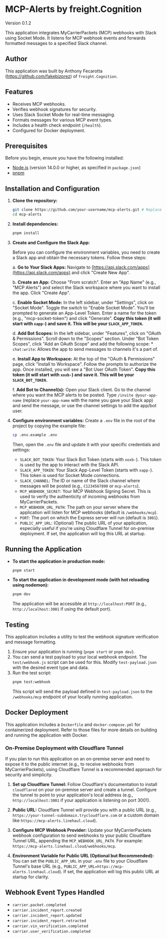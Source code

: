 # MCP-Alerts by freight.Cognition

Version 0.1.2

This application integrates MyCarrierPackets (MCP) webhooks with Slack using Socket Mode. It listens for MCP webhook events and forwards formatted messages to a specified Slack channel.

## Author

This application was built by Anthony Fecarotta (https://github.com/fakebizprez) of `freight.Cognition`.

## Features

*   Receives MCP webhooks.
*   Verifies webhook signatures for security.
*   Uses Slack Socket Mode for real-time messaging.
*   Formats messages for various MCP event types.
*   Includes a health check endpoint (`/health`).
*   Configured for Docker deployment.

## Prerequisites

Before you begin, ensure you have the following installed:

*   [Node.js](https://nodejs.org/) (version 14.0.0 or higher, as specified in `package.json`)
*   [pnpm](https://pnpm.io/installation)

## Installation and Configuration

1.  **Clone the repository:**
    ```bash
    git clone https://github.com/your-username/mcp-alerts.git # Replace with the actual repo URL if different
    cd mcp-alerts
    ```

2.  **Install dependencies:**
    ```bash
    pnpm install
    ```

3.  **Create and Configure the Slack App:**

    Before you can configure the environment variables, you need to create a Slack app and obtain the necessary tokens. Follow these steps:

    a.  **Go to Your Slack Apps:**
        Navigate to [https://api.slack.com/apps](https://api.slack.com/apps) and click "Create New App".

    b.  **Create an App:**
        Choose "From scratch".
        Enter an "App Name" (e.g., "MCP Alerts") and select the Slack workspace where you want to install the app.
        Click "Create App".

    c.  **Enable Socket Mode:**
        In the left sidebar, under "Settings", click on "Socket Mode".
        Toggle the switch to "Enable Socket Mode".
        You'll be prompted to generate an App-Level Token. Enter a name for the token (e.g., "mcp-socket-token") and click "Generate".
        **Copy this token (it will start with `xapp-`) and save it. This will be your `SLACK_APP_TOKEN`.**

    d.  **Add Bot Scopes:**
        In the left sidebar, under "Features", click on "OAuth & Permissions".
        Scroll down to the "Scopes" section.
        Under "Bot Token Scopes", click "Add an OAuth Scope" and add the following scope:
        *   `chat:write`: Allows the app to send messages to channels it's a part of.

    e.  **Install App to Workspace:**
        At the top of the "OAuth & Permissions" page, click "Install to Workspace".
        Follow the prompts to authorize the app.
        Once installed, you will see a "Bot User OAuth Token".
        **Copy this token (it will start with `xoxb-`) and save it. This will be your `SLACK_BOT_TOKEN`.**

    f.  **Add Bot to Channel(s):**
        Open your Slack client.
        Go to the channel where you want the MCP alerts to be posted.
        Type `/invite @your-app-name` (replace `your-app-name` with the name you gave your Slack app) and send the message, or use the channel settings to add the app/bot user.

4.  **Configure environment variables:**
    Create a `.env` file in the root of the project by copying the example file:
    ```bash
    cp .env.example .env
    ```
    Then, open the `.env` file and update it with your specific credentials and settings:

    *   `SLACK_BOT_TOKEN`: Your Slack Bot Token (starts with `xoxb-`). This token is used by the app to interact with the Slack API.
    *   `SLACK_APP_TOKEN`: Your Slack App-Level Token (starts with `xapp-`). This token is used for Socket Mode connections.
    *   `SLACK_CHANNEL`: The ID or name of the Slack channel where messages will be posted (e.g., `C1234567890` or `mcp-alerts`).
    *   `MCP_WEBHOOK_SECRET`: Your MCP Webhook Signing Secret. This is used to verify the authenticity of incoming webhooks from MyCarrierPackets.
    *   `MCP_WEBHOOK_URL_PATH`: The path on your server where the application will listen for MCP webhooks (default is `/webhooks/mcp`).
    *   `PORT`: The port on which the Express server will run (default is `3001`).
    *   `PUBLIC_APP_URL`: (Optional) The public URL of your application, especially useful if you're using Cloudflare Tunnel for on-premise deployment. If set, the application will log this URL at startup.

## Running the Application

*   **To start the application in production mode:**
    ```bash
    pnpm start
    ```

*   **To start the application in development mode (with hot reloading using nodemon):**
    ```bash
    pnpm dev
    ```
    The application will be accessible at `http://localhost:PORT` (e.g., `http://localhost:3001` if using the default port).

## Testing

This application includes a utility to test the webhook signature verification and message formatting.

1.  Ensure your application is running (`pnpm start` or `pnpm dev`).
2.  You can send a test payload to your local webhook endpoint. The `test/webhook.js` script can be used for this. Modify `test-payload.json` with the desired event type and data.
3.  Run the test script:
    ```bash
    pnpm test:webhook
    ```
    This script will send the payload defined in `test-payload.json` to the `/webhooks/mcp` endpoint of your locally running application.

## Docker Deployment

This application includes a `Dockerfile` and `docker-compose.yml` for containerized deployment. Refer to those files for more details on building and running the application with Docker.

### On-Premise Deployment with Cloudflare Tunnel

If you plan to run this application on an on-premise server and need to expose it to the public internet (e.g., to receive webhooks from MyCarrierPackets), using Cloudflare Tunnel is a recommended approach for security and simplicity.

1.  **Set up Cloudflare Tunnel:** Follow Cloudflare's documentation to install `cloudflared` on your on-premise server and create a tunnel. Configure the tunnel to point to your application's local address (e.g., `http://localhost:3001` if your application is listening on port 3001).

2.  **Public URL:** Cloudflare Tunnel will provide you with a public URL (e.g., `https://your-tunnel-subdomain.trycloudflare.com` or a custom domain like `https://mcp-alerts.linehaul.cloud`).

3.  **Configure MCP Webhook Provider:** Update your MyCarrierPackets webhook configuration to send webhooks to your public Cloudflare Tunnel URL, appending the `MCP_WEBHOOK_URL_PATH`. For example: `https://mcp-alerts.linehaul.cloud/webhooks/mcp`.

4.  **Environment Variable for Public URL (Optional but Recommended):**
    You can set the `PUBLIC_APP_URL` in your `.env` file to your Cloudflare Tunnel's base URL (e.g., `PUBLIC_APP_URL=https://mcp-alerts.linehaul.cloud`). If set, the application will log this public URL at startup for clarity.

## Webhook Event Types Handled

*   `carrier.packet.completed`
*   `carrier.incident_report.created`
*   `carrier.incident_report.updated`
*   `carrier.incident_report.retracted`
*   `carrier.vin_verification.completed`
*   `carrier.user_verification.completed`

